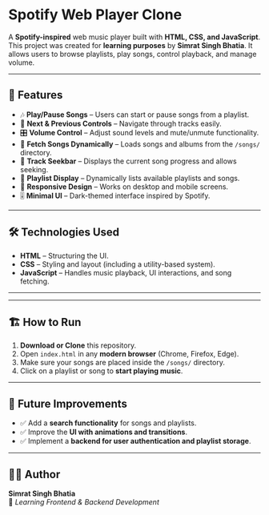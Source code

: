# Spotify Web Player Clone

A **Spotify-inspired** web music player built with **HTML, CSS, and JavaScript**. This project was created for **learning purposes** by **Simrat Singh Bhatia**. It allows users to browse playlists, play songs, control playback, and manage volume.

---

## 🚀 Features

- 🎶 **Play/Pause Songs** – Users can start or pause songs from a playlist.  
- 🔄 **Next & Previous Controls** – Navigate through tracks easily.  
- 🎛️ **Volume Control** – Adjust sound levels and mute/unmute functionality.  
- 📂 **Fetch Songs Dynamically** – Loads songs and albums from the `/songs/` directory.  
- 📜 **Track Seekbar** – Displays the current song progress and allows seeking.  
- 📑 **Playlist Display** – Dynamically lists available playlists and songs.  
- 🔲 **Responsive Design** – Works on desktop and mobile screens.  
- 🎚️ **Minimal UI** – Dark-themed interface inspired by Spotify.  

---

## 🛠️ Technologies Used

- **HTML** – Structuring the UI.  
- **CSS** – Styling and layout (including a utility-based system).  
- **JavaScript** – Handles music playback, UI interactions, and song fetching.  

---


---

## 🏗️ How to Run  

1. **Download or Clone** this repository.  
2. Open `index.html` in any **modern browser** (Chrome, Firefox, Edge).  
3. Make sure your songs are placed inside the `/songs/` directory.  
4. Click on a playlist or song to **start playing music**.  

---

## 📌 Future Improvements  

- ✅ Add a **search functionality** for songs and playlists.  
- ✅ Improve the **UI with animations and transitions**.  
- ✅ Implement a **backend for user authentication and playlist storage**.  

---

## 👨‍💻 Author  

**Simrat Singh Bhatia**  
🚀 *Learning Frontend & Backend Development*  
